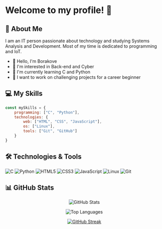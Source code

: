 # Welcome to my profile! 👋

## 🚀 About Me
I am an IT person passionate about technology and studying Systems Analysis and Development. Most of my time is dedicated to programming and IoT.

- 👋 Hello, I'm Borakove
- 👀 I'm interested in Back-end and Cyber
- 🌱 I'm currently learning C and Python
- 💼 I want to work on challenging projects for a career beginner

## 💻 My Skills

```javascript
const mySkills = {
    programming: ["C", "Python"],
    technologies: {
        web: ["HTML", "CSS", "JavaScript"],
        os: ["Linux"],
        tools: ["Git", "GitHub"]
    }
}
```

## 🛠️ Technologies & Tools
![C](https://img.shields.io/badge/-C-00599C?style=flat-square&logo=c&logoColor=white)
![Python](https://img.shields.io/badge/-Python-3776AB?style=flat-square&logo=python&logoColor=white)
![HTML5](https://img.shields.io/badge/-HTML5-E34F26?style=flat-square&logo=html5&logoColor=white)
![CSS3](https://img.shields.io/badge/-CSS3-1572B6?style=flat-square&logo=css3&logoColor=white)
![JavaScript](https://img.shields.io/badge/-JavaScript-F7DF1E?style=flat-square&logo=javascript&logoColor=black)
![Linux](https://img.shields.io/badge/-Linux-FCC624?style=flat-square&logo=linux&logoColor=black)
![Git](https://img.shields.io/badge/-Git-F05032?style=flat-square&logo=git&logoColor=white)

## 📊 GitHub Stats

<div align="center">
  
![GitHub Stats](https://github-readme-stats.vercel.app/api?username=Borakove&show_icons=true&theme=dark)
  
![Top Languages](https://github-readme-stats.vercel.app/api/top-langs/?username=Borakove&layout=compact&theme=dark)
  
[![GitHub Streak](https://github-readme-streak-stats.herokuapp.com/?user=Borakove&theme=dark)](https://git.io/streak-stats)

</div>
